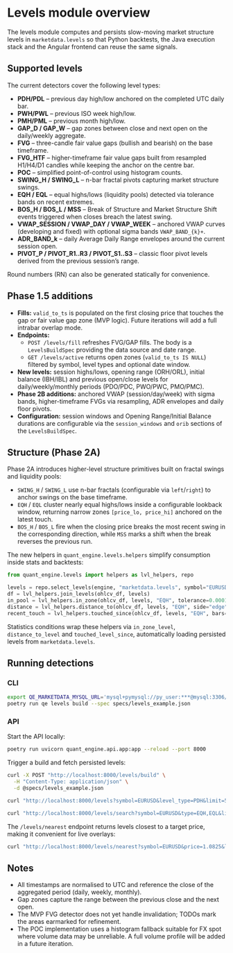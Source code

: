 # Levels module overview

The levels module computes and persists slow-moving market structure levels in
`marketdata.levels` so that Python backtests, the Java execution stack and the
Angular frontend can reuse the same signals.

## Supported levels

The current detectors cover the following level types:

* **PDH/PDL** – previous day high/low anchored on the completed UTC daily bar.
* **PWH/PWL** – previous ISO week high/low.
* **PMH/PML** – previous month high/low.
* **GAP_D / GAP_W** – gap zones between close and next open on the daily/weekly
  aggregate.
* **FVG** – three-candle fair value gaps (bullish and bearish) on the base
  timeframe.
* **FVG_HTF** – higher-timeframe fair value gaps built from resampled H1/H4/D1
  candles while keeping the anchor on the centre bar.
* **POC** – simplified point-of-control using histogram counts.
* **SWING_H / SWING_L** – n-bar fractal pivots capturing market structure
  swings.
* **EQH / EQL** – equal highs/lows (liquidity pools) detected via tolerance
  bands on recent extremes.
* **BOS_H / BOS_L / MSS** – Break of Structure and Market Structure Shift events
  triggered when closes breach the latest swing.
* **VWAP_SESSION / VWAP_DAY / VWAP_WEEK** – anchored VWAP curves (developing
  and fixed) with optional sigma bands `VWAP_BAND_{k}+`.
* **ADR_BAND_k** – daily Average Daily Range envelopes around the current
  session open.
* **PIVOT_P / PIVOT_R1..R3 / PIVOT_S1..S3** – classic floor pivot levels derived
  from the previous session’s range.

Round numbers (RN) can also be generated statically for convenience.

## Phase 1.5 additions

* **Fills:** `valid_to_ts` is populated on the first closing price that touches
  the gap or fair value gap zone (MVP logic). Future iterations will add a full
  intrabar overlap mode.
* **Endpoints:**
  * `POST /levels/fill` refreshes FVG/GAP fills. The body is a
    `LevelsBuildSpec` providing the data source and date range.
  * `GET /levels/active` returns open zones (`valid_to_ts IS NULL`) filtered by
    symbol, level types and optional date window.
* **New levels:** session highs/lows, opening range (ORH/ORL), initial balance
  (IBH/IBL) and previous open/close levels for daily/weekly/monthly periods
  (PDO/PDC, PWO/PWC, PMO/PMC).
* **Phase 2B additions:** anchored VWAP (session/day/week) with sigma bands,
  higher-timeframe FVGs via resampling, ADR envelopes and daily floor pivots.
* **Configuration:** session windows and Opening Range/Initial Balance durations
  are configurable via the `session_windows` and `orib` sections of the
  `LevelsBuildSpec`.

## Structure (Phase 2A)

Phase 2A introduces higher-level structure primitives built on fractal swings
and liquidity pools:

* `SWING_H` / `SWING_L` use n-bar fractals (configurable via `left`/`right`) to
  anchor swings on the base timeframe.
* `EQH` / `EQL` cluster nearly equal highs/lows inside a configurable lookback
  window, returning narrow zones `[price_lo, price_hi]` anchored on the latest
  touch.
* `BOS_H` / `BOS_L` fire when the closing price breaks the most recent swing in
  the corresponding direction, while `MSS` marks a shift when the break
  reverses the previous run.

The new helpers in `quant_engine.levels.helpers` simplify consumption inside
stats and backtests:

```python
from quant_engine.levels import helpers as lvl_helpers, repo

levels = repo.select_levels(engine, "marketdata.levels", symbol="EURUSD", level_types=["EQH"], active_only=False)
df = lvl_helpers.join_levels(ohlcv_df, levels)
in_pool = lvl_helpers.in_zone(ohlcv_df, levels, "EQH", tolerance=0.0001)
distance = lvl_helpers.distance_to(ohlcv_df, levels, "EQH", side="edge")
recent_touch = lvl_helpers.touched_since(ohlcv_df, levels, "EQH", bars=5)
```

Statistics conditions wrap these helpers via `in_zone_level`, `distance_to_level`
and `touched_level_since`, automatically loading persisted levels from
`marketdata.levels`.

## Running detections

### CLI

```bash
export QE_MARKETDATA_MYSQL_URL='mysql+pymysql://py_user:***@mysql:3306/marketdata'
poetry run qe levels build --spec specs/levels_example.json
```

### API

Start the API locally:

```bash
poetry run uvicorn quant_engine.api.app:app --reload --port 8000
```

Trigger a build and fetch persisted levels:

```bash
curl -X POST "http://localhost:8000/levels/build" \
  -H "Content-Type: application/json" \
  -d @specs/levels_example.json

curl "http://localhost:8000/levels?symbol=EURUSD&level_type=PDH&limit=50"

curl "http://localhost:8000/levels/search?symbol=EURUSD&type=EQH,EQL&limit=20"
```

The `/levels/nearest` endpoint returns levels closest to a target price, making
it convenient for live overlays:

```bash
curl "http://localhost:8000/levels/nearest?symbol=EURUSD&price=1.0825&limit=10"
```

## Notes

* All timestamps are normalised to UTC and reference the close of the
  aggregated period (daily, weekly, monthly).
* Gap zones capture the range between the previous close and the next open.
* The MVP FVG detector does not yet handle invalidation; TODOs mark the areas
  earmarked for refinement.
* The POC implementation uses a histogram fallback suitable for FX spot where
  volume data may be unreliable. A full volume profile will be added in a
  future iteration.
